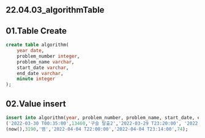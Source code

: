 ## 22.04.03_algorithmTable

## 01.Table Create

```sql
create table algorithm(
	year date,
	problem_number integer,
	problem_name varchar,
	start_date varchar,
	end_date varchar,
	minute integer
);
```

## 02.Value insert

```sql
insert into algorithm(year, problem_number, problem_name, start_date, end_date, minute)values
('2022-03-30 T00:35:00',13460,'구슬 탈출2','2022-03-29 T23:20:00', '2022-03-30 T00:30:00',70),
(now(),3190,'뱀','2022-04-04 T22:00:00','2022-04-04 T23:14:00',74);
```

